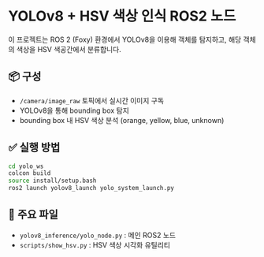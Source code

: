 # YOLOv8 + HSV 색상 인식 ROS2 노드

이 프로젝트는 ROS 2 (Foxy) 환경에서 YOLOv8을 이용해 객체를 탐지하고, 해당 객체의 색상을 HSV 색공간에서 분류합니다.


## 📦 구성
- `/camera/image_raw` 토픽에서 실시간 이미지 구독
- YOLOv8을 통해 bounding box 탐지
- bounding box 내 HSV 색상 분석 (orange, yellow, blue, unknown)

## ✅ 실행 방법

```bash
cd yolo_ws
colcon build
source install/setup.bash
ros2 launch yolov8_launch yolo_system_launch.py
```

## 🎯 주요 파일

- `yolov8_inference/yolo_node.py` : 메인 ROS2 노드
- `scripts/show_hsv.py` : HSV 색상 시각화 유틸리티


